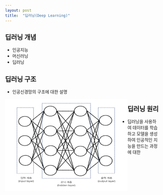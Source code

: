 ```yaml
---
layout: post
title:  "딥러닝(Deep Learning)"
---
```


## 딥러닝 개념
 - 인공지능
 - 머신러닝
 - 딥러닝


## 딥러닝 구조
 - 인공신경망의 구조에 대한 설명 

<img src="../images/2022-07-04-deeplearning/dnn.png" height="300px" width="400px"  align="left">




## 딥러닝 원리
 - 딥러닝을 사용하여 데이터를 학습하고 모델을 생성하여 인공적인 지능을 만드는 과정에 대한 
